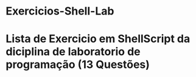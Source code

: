 # Exercicios-Shell-Lab
# Lista de Exercicio em ShellScript da diciplina de laboratorio de programação (13 Questões)
